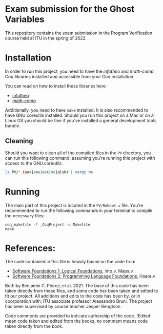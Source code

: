 # Exam submission for the Ghost Variables 

This repository contains the exam submission in the Program Verification course held at ITU in the spring of 2022.

# Installation

In order to run this project, you need to have the *infotheo* and *math-comp* Coq libraries installed and accessible from your Coq installation.

You can read on how to install these libraries here:

- [infotheo](https://github.com/affeldt-aist/infotheo#building-and-installation-instructions)
- [math-comp](https://math-comp.github.io/installation.html)

Additionally, you need to have `make` installed. It is also recommended to have GNU coreutils installed. Should you run this project on a Mac or on a Linux OS you should be fine if you've installed a general development tools bundle.

## Cleaning

Should you want to clean all of the compiled files in the `PV` directory, you can run this following command, assuming you're running this project with access to the GNU coreutils:

```bash
ls PV/*.(aux|vos|vok|vo|glob) | xargs rm
```

# Running

The main part of this project is located in the `PV/Reboot.v` file. You're recommended to run the following commands in your terminal to compile the necessary files:

```
coq_makefile -f _CoqProject -o Makefile
make
```

# References:
The code contained in this file is heavily based on the code from

- [Software Foundations 1: Logical Foundations](https://softwarefoundations.cis.upenn.edu/lf-current/toc.html), Imp.v. Maps.v
- [Software Foundations 2: Programming Language Foundations](https://softwarefoundations.cis.upenn.edu/plf-current/toc.html), Hoare.v

Both by Benjamin C. Pierce, et al. 2021.
The base of this code has been taken directly from these files, and some code has been taken and edited to fit our project.
All additions and edits to the code has been by, or in coorporation with, ITU associate professor Alessandro Bruni.
The project has been supervised by course teacher Jesper Bengtson.

Code comments are provided to indicate authorship of the code. 'Edited' mean code taken and edited from the books, no comment means code taken directly from the book.
